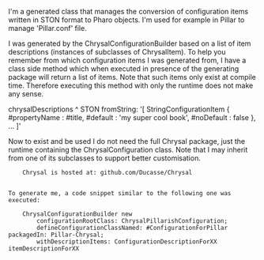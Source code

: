 I'm a generated class that manages the conversion of configuration items written in STON format to Pharo objects. I'm used for example in Pillar to manage 'Pillar.conf' file.  

I was generated by the ChrysalConfigurationBuilder based on a list of item descriptions (instances of subclasses of ChrysalItem).
To help you remember from which configuration items I was generated from, I have a class side method which when executed in presence of the generating package will return a list of items. Note that such items only exist at compile time. Therefore executing this method with only the runtime does not make any sense.

chrysalDescriptions
 ^ STON fromString: '[
	StringConfigurationItem {
		#propertyName : #title,
		#default : 'my super cool book',
		#noDefault : false
	}, ... ]'


Now to exist and be used I do not need the full Chrysal package, just the runtime containing the ChrysalConfiguration class. Note that I may inherit from one of its subclasses to support better customisation. 
		
		Chrysal is hosted at: github.com/Ducasse/Chrysal
		
		
	To generate me, a code snippet similar to the following one was executed: 
		
		ChrysalConfigurationBuilder new 
			configurationRootClass: ChrysalPillarishConfiguration;
			defineConfigurationClassNamed: #ConfigurationForPillar packagedIn: Pillar-Chrysal; 
			withDescriptionItems: ConfigurationDescriptionForXX itemDescriptionForXX 